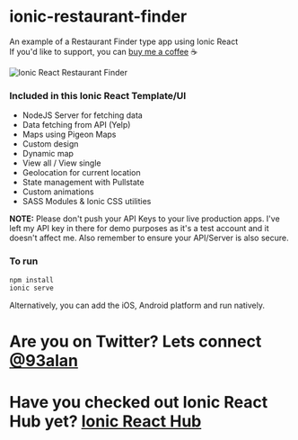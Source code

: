 # ionic-restaurant-finder
An example of a Restaurant Finder type app using Ionic React
<br />
If you'd like to support, you can <a className="link" href="https://www.buymeacoffee.com/ionicreacthub" target="_blank" rel="noopener">buy me a coffee</a> ☕️

![Ionic React Restaurant Finder](https://repository-images.githubusercontent.com/377881498/918f0300-d3a7-11eb-8600-1063361aaeb7)

### Included in this Ionic React Template/UI
* NodeJS Server for fetching data
* Data fetching from API (Yelp)
* Maps using Pigeon Maps
* Custom design
* Dynamic map
* View all / View single
* Geolocation for current location
* State management with Pullstate
* Custom animations
* SASS Modules & Ionic CSS utilities

**NOTE:**
Please don't push your API Keys to your live production apps. I've left my API key in there for demo purposes as it's a test account and it doesn't affect me. Also remember to ensure your API/Server is also secure.

### To run

```javascript
npm install
ionic serve
```

Alternatively, you can add the iOS, Android platform and run natively.

# Are you on Twitter? Lets connect [@93alan](https://twitter.com/93alan)
# Have you checked out Ionic React Hub yet? [Ionic React Hub](https://ionicreacthub.com)
